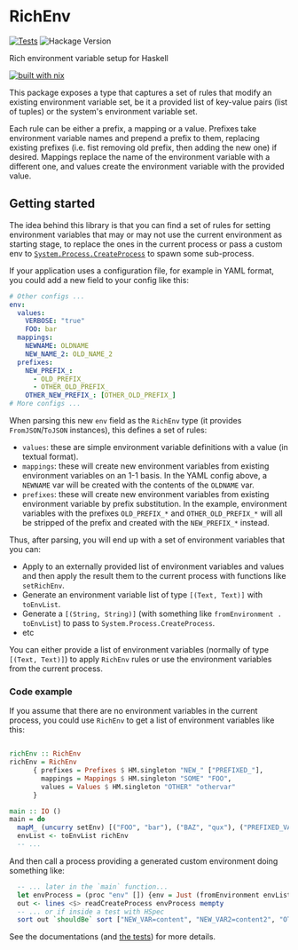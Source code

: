 # RichEnv

[![Tests](https://github.com/DavSanchez/richenv/actions/workflows/tests.yml/badge.svg)](https://github.com/DavSanchez/richenv/actions/workflows/tests.yml)
![Hackage Version](https://img.shields.io/hackage/v/:richenv?style=round-square&logo=haskell)
<!-- [![richenv on Stackage LTS](https://stackage.org/package/richenv/badge/lts)](https://stackage.org/lts/package/richenv)
[![richenv on Stackage Nightly](https://stackage.org/package/richenv/badge/nightly)](https://stackage.org/nightly/package/richenv)
[![nixpkgs unstable](https://img.shields.io/badge/nixpkgs-unstable-blue.svg?style=round-square&logo=NixOS&logoColor=white)](https://search.nixos.org/packages?size=1&show=richenv) -->

Rich environment variable setup for Haskell

[![built with nix](https://builtwithnix.org/badge.svg)](https://builtwithnix.org)

This package exposes a type that captures a set of rules that modify an existing environment variable set, be it a provided list of key-value pairs (list of tuples) or the system's environment variable set.

Each rule can be either a prefix, a mapping or a value. Prefixes take environment variable names and prepend a prefix to them, replacing existing prefixes (i.e. fist removing old prefix, then adding the new one) if desired. Mappings replace the name of the environment variable with a different one, and values create the environment variable with the provided value.

## Getting started

The idea behind this library is that you can find a set of rules for setting environment variables that may or may not use the current environment as starting stage, to replace the ones in the current process or pass a custom env to [`System.Process.CreateProcess`](https://hackage.haskell.org/package/process/docs/System-Process.html#t:CreateProcess) to spawn some sub-process.

If your application uses a configuration file, for example in YAML format, you could add a new field to your config like this:

```yaml
# Other configs ...
env:
  values:
    VERBOSE: "true"
    FOO: bar
  mappings:
    NEWNAME: OLDNAME
    NEW_NAME_2: OLD_NAME_2
  prefixes:
    NEW_PREFIX_:
      - OLD_PREFIX_
      - OTHER_OLD_PREFIX_
    OTHER_NEW_PREFIX_: [OTHER_OLD_PREFIX_]
# More configs ...
```

When parsing this new `env` field as the `RichEnv` type (it provides `FromJSON`/`ToJSON` instances), this defines a set of rules:

- `values`: these are simple environment variable definitions with a value (in textual format).
- `mappings`: these will create new environment variables from existing environment variables on an 1-1 basis. In the YAML config above, a `NEWNAME` var will be created with the contents of the `OLDNAME` var.
- `prefixes`: these will create new environment variables from existing environment variable by prefix substitution. In the example, environment variables with the prefixes `OLD_PREFIX_*` and `OTHER_OLD_PREFIX_*` will all be stripped of the prefix and created with the `NEW_PREFIX_*` instead.

Thus, after parsing, you will end up with a set of environment variables that you can:

- Apply to an externally provided list of environment variables and values and then apply the result them to the current process with functions like `setRichEnv`.
- Generate an environment variable list of type `[(Text, Text)]` with `toEnvList`.
- Generate a `[(String, String)]` (with something like `fromEnvironment . toEnvList`) to pass to `System.Process.CreateProcess`.
- etc

You can either provide a list of environment variables (normally of type `[(Text, Text)]`) to apply `RichEnv` rules or use the environment variables from the current process.

### Code example

If you assume that there are no environment variables in the current process, you could use `RichEnv` to get a list of environment variables like this:

```haskell

richEnv :: RichEnv
richEnv = RichEnv
      { prefixes = Prefixes $ HM.singleton "NEW_" ["PREFIXED_"],
        mappings = Mappings $ HM.singleton "SOME" "FOO",
        values = Values $ HM.singleton "OTHER" "othervar"
      }

main :: IO ()
main = do
  mapM_ (uncurry setEnv) [("FOO", "bar"), ("BAZ", "qux"), ("PREFIXED_VAR", "content"), ("PREFIXED_VAR2", "content2")]
  envList <- toEnvList richEnv
  -- ...
```

And then call a process providing a generated custom environment doing something like:

```haskell
  -- ... later in the `main` function... 
  let envProcess = (proc "env" []) {env = Just (fromEnvironment envList), std_out = CreatePipe}
  out <- lines <$> readCreateProcess envProcess mempty
  -- ... or if inside a test with HSpec
  sort out `shouldBe` sort ["NEW_VAR=content", "NEW_VAR2=content2", "OTHER=othervar", "SOME=bar"]
```

See the documentations (and [the tests](./test/RichEnvSpec.hs)) for more details.

